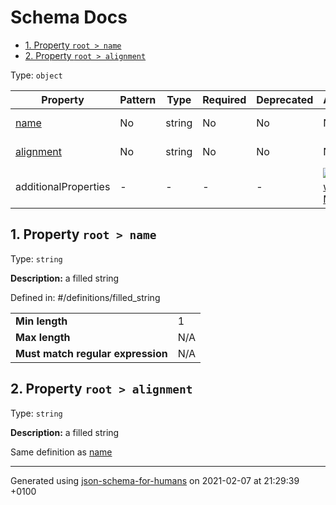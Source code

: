 # Schema Docs

- [1. Property `root > name`](#name)
- [2. Property `root > alignment`](#alignment)

Type: `object`

| Property | Pattern | Type | Required | Deprecated | Additional | Description |
| -------- | ------- | ---- | -------- | ---------- | ---------- | ----------- |
| [name](#name)|No|string|No|No| No|a filled string|
| [alignment](#alignment)|No|string|No|No| No|a filled string|
  | additionalProperties | - | - | - | - |  [![made-with-Markdown](https://img.shields.io/badge/Not%20allowed-red)](# "Additional Properties not allowed.") | - |

## <a name="name"></a>1. Property `root > name`

Type: `string`

**Description:** a filled string

Defined in: #/definitions/filled_string

<table>
 	<tr>
    <td><b>Min length</b></td>
    <td>1</td>
 	</tr>
	<tr>
    <td><b>Max length</b></td>
    <td>N/A</td>
	</tr>
    <tr>
    <td><b>Must match regular expression</b></td>
    <td>N/A</td>
	</tr>
</table>

## <a name="alignment"></a>2. Property `root > alignment`

Type: `string`

**Description:** a filled string

Same definition as [name](#name)

----------------------------------------------------------------------------------------------------------------------------
Generated using [json-schema-for-humans](https://github.com/coveooss/json-schema-for-humans) on 2021-02-07 at 21:29:39 +0100